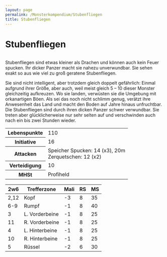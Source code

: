 ```yaml
---
layout: page
permalink: /Monsterkompendium/Stubenfliegen
title: Stubenfliegen
---
```


# Stubenfliegen

<img alt="" src="{{ site.baseurl }}/assets/images/monster/tn2/stubenfliege.jpg"/>

Stubenfliegen sind etwas kleiner als Drachen und können auch kein Feuer spucken. Ihr dicker Panzer macht sie nahezu unverwundbar. Sie sehen exakt so aus wie viel zu groß geratene Stubenfliegen.

Sie sind nicht intelligent, aber trotzdem gleich doppelt gefährlich: Einmal aufgrund ihrer Größe, aber auch, weil meist gleich 5 &ndash; 10 dieser Monster gleichzeitig aufkreuzen. Wo sie landen, verwüsten sie die Umgebung mit orkanartigen Böen. Als sei das noch nicht schlimm genug, verätzt ihre Anwesenheit das Land und macht den Boden auf Jahre hinaus unfruchtbar. Die Stubenfliegen sind durch ihren dicken Panzer schwer verwundbar. Sie treten aber glücklicherweise nur sehr selten auf und verschwinden auch nach ein bis zwei Stunden wieder.

<table  >
<tbody>
<tr><th>Lebenspunkte</th><td>110</td></tr>
<tr><th>Initiative</th><td>16</td></tr>
<tr><th>Attacken</th><td>Speicher Spucken: 14 (x3), 20m<br/>
Zerquetschen: 12 (x2)</td></tr>
<tr><th>Verteidigung</th><td>10</td></tr>
<tr><th>MHSt</th><td>Profiheld</td></tr>
</tbody>
</table>
<table  >
<thead>
<tr><th>2w6</th><th>Trefferzone</th><th>Mali</th><th>RS</th><th>MS</th></tr>
</thead>
<tbody>
<tr><td>2,12</td><td>Kopf</td><td>-3</td><td>8</td><td>35</td></tr>
<tr><td>6-9</td><td>Rumpf</td><td>-1</td><td>8</td><td>40</td></tr>
<tr><td>3</td><td>L. Vorderbeine</td><td>-1</td><td>8</td><td>25</td></tr>
<tr><td>11</td><td>R. Vorderbeine</td><td>-1</td><td>8</td><td>25</td></tr>
<tr><td>4</td><td>L. Hinterbeine</td><td>-1</td><td>8</td><td>25</td></tr>
<tr><td>10</td><td>R. Hinterbeine</td><td>-1</td><td>8</td><td>25</td></tr>
<tr><td>5</td><td>Rüssel</td><td>-2</td><td>6</td><td>30</td></tr>
</tbody>
</table>
